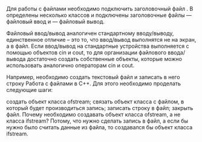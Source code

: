 Для работы с файлами необходимо подключить заголовочный файл <fstream>. В <fstream> определены несколько классов и подключены заголовочные файлы <ifstream> — файловый ввод и  <ofstream>  — файловый вывод.

Файловый ввод/вывод аналогичен стандартному вводу/выводу, единственное отличие – это то, что ввод/вывод выполнятся не на экран, а в файл. Если ввод/вывод на стандартные устройства выполняется с помощью объектов cin и cout, то для организации файлового ввода/вывода достаточно создать собственные объекты, которые можно использовать аналогично операторам cin и cout.

Например, необходимо создать текстовый файл и записать в него строку Работа с файлами в С++. Для этого необходимо проделать следующие шаги:

создать объект класса ofstream;
связать объект класса с файлом, в который будет производиться запись;
записать строку в файл;
закрыть файл.
Почему необходимо создавать объект класса ofstream, а не класса ifstream? Потому, что нужно сделать запись в файл, а если бы нужно было считать данные из файла, то создавался бы объект класса ifstream.
